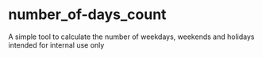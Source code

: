 # number_of-days_count
A simple tool to calculate the number of weekdays, weekends and holidays intended for internal use only
